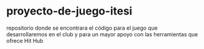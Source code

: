 # proyecto-de-juego-itesi
repositorio donde se encontrara el código para el juego que desarrollaremos en el club y para un mayor apoyo con las herramientas que ofrece Hit Hub
